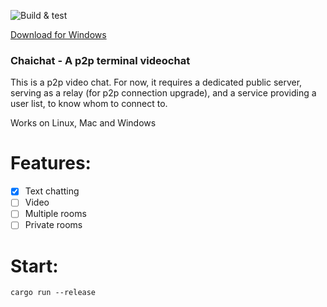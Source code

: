 ![Build & test](https://github.com/ginkooo/chaichat/actions/workflows/rust.yml/badge.svg)

[Download for Windows](https://nightly.link/Ginkooo/chaichat/workflows/windows_release/main/chaichat.zip)

### Chaichat - A p2p terminal videochat

This is a p2p video chat. For now, it requires a dedicated public server, serving as a relay (for p2p connection upgrade), and a service providing a user list, to know whom to connect to.

Works on Linux, Mac and Windows

# Features:

- [x] Text chatting
- [ ] Video
- [ ] Multiple rooms
- [ ] Private rooms

# Start:

`cargo run --release` 
